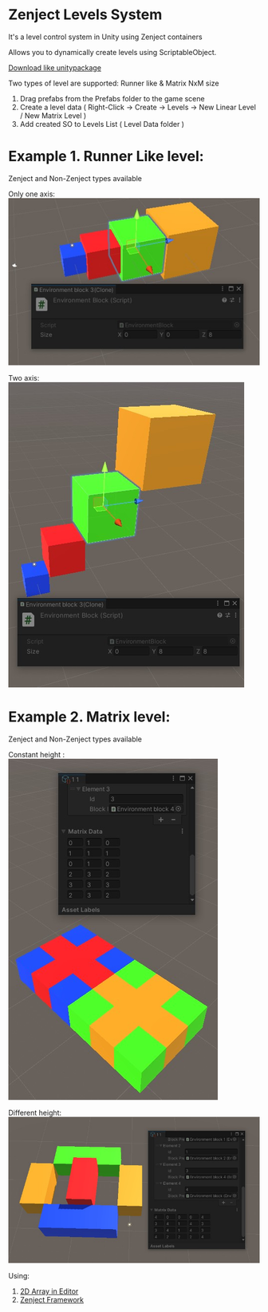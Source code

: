 # Zenject Levels System

It's a level control system in Unity using Zenject containers

Allows you to dynamically create levels using ScriptableObject.

[Download like unitypackage](https://github.com/at-grigorievich/Zenject-Levels-System/blob/main/Zenject%20Levels%20System.unitypackage)

Two types of level are supported: Runner like & Matrix NxM size

1) Drag prefabs from the Prefabs folder to the game scene
2) Create a level data ( Right-Click -> Create -> Levels -> New Linear Level / New Matrix Level )
3) Add created SO to Levels List ( Level Data folder )

# Example 1. Runner Like level:

Zenject and Non-Zenject types available

Only one axis:           
![alt text]( https://github.com/at-grigorievich/Zenject-Levels-System/blob/main/Screens/runnerlike.jpg?raw=true "Runner like 1")

Two axis:                    
![alt text]( https://github.com/at-grigorievich/Zenject-Levels-System/blob/main/Screens/runnerlike1.jpg?raw=true  "Runner like 2")

# Example 2. Matrix level:

Zenject and Non-Zenject types available

Constant height :           
![alt text]( https://github.com/at-grigorievich/Zenject-Levels-System/blob/main/Screens/matrix.jpg?raw=true "Matrix like 1")

Different height:                    
![alt text]( https://github.com/at-grigorievich/Zenject-Levels-System/blob/main/Screens/matrix1.jpg?raw=true  "Matrix like 2")



Using: 
1. [2D Array in Editor](https://github.com/Eldoir/Array2DEditor)
2. [Zenject Framework](https://github.com/modesttree/Zenject)



